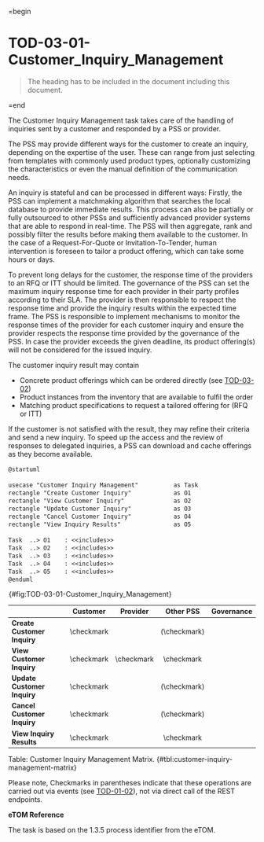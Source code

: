=begin

# TOD-03-01-Customer_Inquiry_Management

> The heading has to be included in the document including this document.

=end

The Customer Inquiry Management task takes care of the handling of inquiries sent by a customer and responded by a PSS or provider.

The PSS may provide different ways for the customer to create an inquiry, depending on the expertise of the user.
These can range from just selecting from templates with commonly used product types, optionally customizing the characteristics or even the manual definition of the communication needs.

An inquiry is stateful and can be processed in different ways:
Firstly, the PSS can implement a matchmaking algorithm that searches the local database to provide immediate results.
This process can also be partially or fully outsourced to other PSSs and sufficiently advanced provider systems that are able to respond in real-time.
The PSS will then aggregate, rank and possibly filter the results before making them available to the customer.
In the case of a Request-For-Quote or Invitation-To-Tender, human intervention is foreseen to tailor a product offering, which can take some hours or days.

To prevent long delays for the customer, the response time of the providers to an RFQ or ITT should be limited.
The governance of the PSS can set the maximum inquiry response time for each provider in their party profiles according to their SLA.
The provider is then responsible to respect the response time and provide the inquiry results within the expected time frame.
The PSS is responsible to implement mechanisms to monitor the response times of the provider for each customer inquiry and ensure the provider respects the response time provided by the governance of the PSS.
In case the provider exceeds the given deadline, its product offering(s) will not be considered for the issued inquiry.

The customer inquiry result may contain

* Concrete product offerings which can be ordered directly (see [TOD-03-02](#tod-03-02-product_order_management))
* Product instances from the inventory that are available to fulfil the order
* Matching product specifications to request a tailored offering for (RFQ or ITT)

If the customer is not satisfied with the result, they may refine their criteria and send a new inquiry.
To speed up the access and the review of responses to delegated inquiries, a PSS can download and cache offerings as they become available.

```plantuml
@startuml

usecase "Customer Inquiry Management"          as Task
rectangle "Create Customer Inquiry"            as O1
rectangle "View Customer Inquiry"	           as O2
rectangle "Update Customer Inquiry"      	   as O3
rectangle "Cancel Customer Inquiry"      	   as O4
rectangle "View Inquiry Results"      	       as O5

Task  ..> O1    : <<includes>>
Task  ..> O2    : <<includes>>
Task  ..> O3    : <<includes>>
Task  ..> O4    : <<includes>>
Task  ..> O5    : <<includes>>
@enduml

```

![**TOD-03-01**: Customer Inquiry Management](../../common/pixel.png){#fig:TOD-03-01-Customer_Inquiry_Management}

|                             |  Customer  |  Provider  |  Other PSS   | Governance |
|-----------------------------|:----------:|:----------:|:------------:|:----------:|
| **Create Customer Inquiry** | \checkmark |            | (\checkmark) |            |
| **View Customer Inquiry**   | \checkmark | \checkmark |  \checkmark  |            |
| **Update Customer Inquiry** | \checkmark |            | (\checkmark) |            |
| **Cancel Customer Inquiry** | \checkmark |            | (\checkmark) |            |
| **View Inquiry Results**    | \checkmark |            |  \checkmark  |            |

Table: Customer Inquiry Management Matrix. {#tbl:customer-inquiry-management-matrix}

Please note, Checkmarks in parentheses indicate that these operations
are carried out via events (see [TOD-01-02](#tod-01-02-event_management)), not via direct call of the REST endpoints.

**eTOM Reference**

The task is based on the 1.3.5 process identifier from the eTOM.
